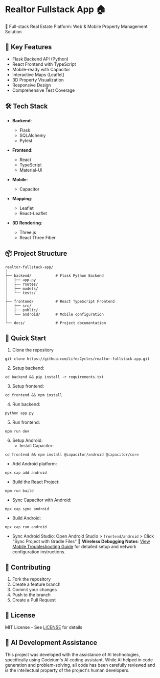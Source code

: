 # Realtor Fullstack App 🏠

🌟 Full-stack Real Estate Platform: Web & Mobile Property Management Solution

## 🔑 Key Features
- Flask Backend API (Python)
- React Frontend with TypeScript
- Mobile-ready with Capacitor
- Interactive Maps (Leaflet)
- 3D Property Visualization
- Responsive Design
- Comprehensive Test Coverage

## 🛠 Tech Stack
- **Backend**: 
  * Flask
  * SQLAlchemy
  * Pytest

- **Frontend**: 
  * React
  * TypeScript
  * Material-UI

- **Mobile**: 
  * Capacitor

- **Mapping**: 
  * Leaflet
  * React-Leaflet

- **3D Rendering**: 
  * Three.js
  * React Three Fiber

## 📦 Project Structure
```
realtor-fullstack-app/
│
├── backend/           # Flask Python Backend
│   ├── app.py
│   ├── routes/
│   ├── models/
│   └── tests/
│
├── frontend/          # React TypeScript Frontend
│   ├── src/
│   ├── public/
│   └── android/       # Mobile configuration
│
└── docs/              # Project documentation
```

## 🚀 Quick Start
1. Clone the repository
```
git clone https://github.com/LifesCycles/realtor-fullstack-app.git
```
2. Setup backend: 
```
cd backend && pip install -r requirements.txt
```
3. Setup frontend: 
```
cd frontend && npm install
```
4. Run backend: 
```
python app.py
```
5. Run frontend: 
```
npm run dev
```
6. Setup Android:
   - Install Capacitor: 
```
cd frontend && npm install @capacitor/android @capacitor/core
```
   - Add Android platform: 
```
npx cap add android
```
   - Build the React Project:
```
npm run build
```
   - Sync Capacitor with Android:
```
npx cap sync android
```
   - Build Android:
```
npx cap run android
```
   - Sync Android Studio: Open Android Studio > `frontend/android` > Click "Sync Project with Gradle Files"
   📝 **Wireless Debugging Notes**: [View Mobile Troubleshooting Guide](MOBILE_TROUBLESHOOTING.md) for detailed setup and network configuration instructions.

## 🤝 Contributing
1. Fork the repository
2. Create a feature branch
3. Commit your changes
4. Push to the branch
5. Create a Pull Request

## 📄 License
MIT License - See [LICENSE](LICENSE) for details

## 🤖 AI Development Assistance
This project was developed with the assistance of AI technologies, specifically using Codeium's AI coding assistant. While AI helped in code generation and problem-solving, all code has been carefully reviewed and is the intellectual property of the project's human developers.
